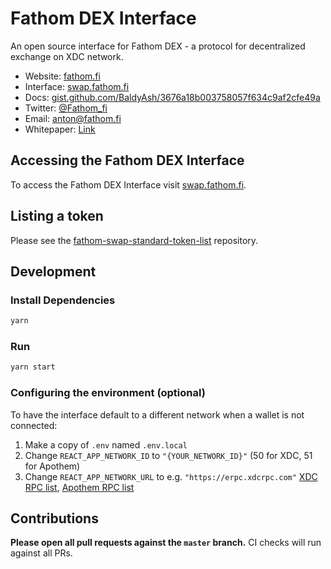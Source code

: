 # Fathom DEX Interface

An open source interface for Fathom DEX - a protocol for decentralized exchange on XDC network.

- Website: [fathom.fi](https://fathom.fi/)
- Interface: [swap.fathom.fi](https://swap.fathom.fi/)
- Docs: [gist.github.com/BaldyAsh/3676a18b003758057f634c9af2cfe49a](https://gist.github.com/BaldyAsh/3676a18b003758057f634c9af2cfe49a)
- Twitter: [@Fathom_fi](https://twitter.com/Fathom_fi)
- Email: [anton@fathom.fi](mailto:anton@fathom.fi)
- Whitepaper: [Link](https://gist.github.com/BaldyAsh/3676a18b003758057f634c9af2cfe49a)

## Accessing the Fathom DEX Interface

To access the Fathom DEX Interface visit [swap.fathom.fi](https://swap.fathom.fi/).

## Listing a token

Please see the
[fathom-swap-standard-token-list](https://github.com/Into-the-Fathom/fathom-swap-default-token-list) 
repository.

## Development

### Install Dependencies

```bash
yarn
```

### Run

```bash
yarn start
```

### Configuring the environment (optional)

To have the interface default to a different network when a wallet is not connected:

1. Make a copy of `.env` named `.env.local`
2. Change `REACT_APP_NETWORK_ID` to `"{YOUR_NETWORK_ID}"` (50 for XDC, 51 for Apothem)
3. Change `REACT_APP_NETWORK_URL` to e.g. `"https://erpc.xdcrpc.com"` [XDC RPC list](https://chainlist.org/chain/50),  [Apothem RPC list](https://chainlist.org/chain/51) 


## Contributions

**Please open all pull requests against the `master` branch.** 
CI checks will run against all PRs.

